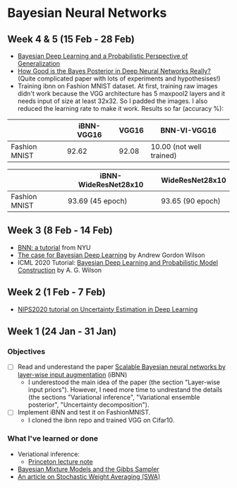 # Bayesian Neural Networks

## Week 4 & 5 (15 Feb - 28 Feb)

- [Bayesian Deep Learning and a Probabilistic Perspective of Generalization](https://proceedings.neurips.cc/paper/2020/file/322f62469c5e3c7dc3e58f5a4d1ea399-Paper.pdf)
- [How Good is the Bayes Posterior in Deep Neural Networks Really?](https://arxiv.org/abs/2002.02405) (Quite complicated paper with lots of experiments and hypothesises!)
- Training ibnn on Fashion MNIST dataset. At first, training raw images didn't work because the VGG architecture has 5 maxpool2 layers and it needs input of size at least 32x32. So I padded the images. I also reduced the learning rate to make it work. Results so far (accuracy %):

|               | iBNN-VGG16 | VGG16 | BNN-VI-VGG16             |
| ------------- | ---------- | ----- | ------------------------ |
| Fashion MNIST | 92.62      | 92.08 | 10.00 (not well trained) |

|               | iBNN-WideResNet28x10 | WideResNet28x10  |
| ------------- | -------------------- | ---------------- |
| Fashion MNIST | 93.69 (45 epoch)     | 93.65 (90 epoch) |



## Week 3 (8 Feb - 14 Feb)

- [BNN: a tutorial](https://wjmaddox.github.io/assets/BNN_tutorial_CILVR.pdf) from NYU
- [The case for Bayesian Deep Learning](https://cims.nyu.edu/~andrewgw/caseforbdl.pdf) by Andrew Gordon Wilson
- ICML 2020 Tutorial: [Bayesian Deep Learning and Probabilistic Model Construction](https://www.youtube.com/watch?v=E1qhGw8QxqY) by A. G. Wilson

## Week 2 (1 Feb - 7 Feb)

- [NIPS2020 tutorial on Uncertainty Estimation in Deep Learning](https://slideslive.com/38935801/practical-uncertainty-estimation-outofdistribution-robustness-in-deep-learning)

## Week 1 (24 Jan - 31 Jan)

### Objectives

- [ ] Read and underestand the paper [Scalable Bayesian neural networks by layer-wise input augmentation](https://arxiv.org/abs/2010.13498) (iBNN)
  - I underestood the main idea of the paper (the section "Layer-wise input priors"). However, I need more time to undrestand the details (the sections "Variational inference", "Variational ensemble posterior", "Uncertainty decomposition").
- [ ] Implement iBNN and test it on FashionMNIST.
  - I cloned the ibnn repo and trained VGG on Cifar10.

### What I've learned or done
- Veriational inference:
  - [Princeton lecture note](https://www.cs.princeton.edu/courses/archive/fall11/cos597C/lectures/variational-inference-i.pdf)
- [Bayesian Mixture Models and the Gibbs Sampler](http://www.cs.columbia.edu/~blei/fogm/2015F/notes/mixtures-and-gibbs.pdf)
- [An article on Stochastic Weight Averaging (SWA)](https://pytorch.org/blog/pytorch-1.6-now-includes-stochastic-weight-averaging/)
